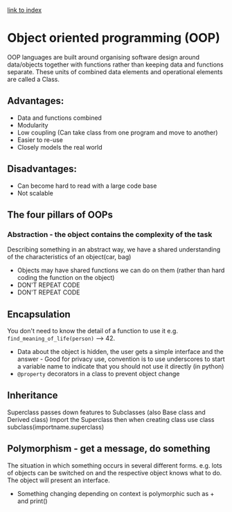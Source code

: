 [link to index](/readme.md)  
# Object oriented programming (OOP)
OOP languages are built around organising software design around data/objects together with functions rather than keeping data and functions separate. These units of combined data elements and operational elements are called a Class.

## Advantages:
- Data and functions combined 
- Modularity 
- Low coupling (Can take class from one program and move to another)
- Easier to re-use 
- Closely models the real world

## Disadvantages:
- Can become hard to read with a large code base
- Not scalable 

## The four pillars of OOPs

### Abstraction - the object contains the complexity of the task
Describing something in an abstract way, we have a shared understanding of the characteristics of an object(car, bag)  
- Objects may have shared functions we can do on them (rather than hard coding the function on the object)
- DON'T REPEAT CODE
- DON'T REPEAT CODE

## Encapsulation
You don't need to know the detail of a function to use it e.g. `find_meaning_of_life(person)` --> 42. 
- Data about the object is hidden, the user gets a simple interface and the answer - Good for privacy use, convention is to use underscores to start a variable name to indicate that you should not use it directly (in python)
- `@property` decorators in a class to prevent object change

## Inheritance
Superclass passes down features to Subclasses (also Base class and Derived class)
Import the Superclass then when creating class use class subclass(importname.superclass)

## Polymorphism - get a message, do something
The situation in which something occurs in several different forms. e.g. lots of objects can be switched on and the respective object knows what to do. The object will present an interface.
- Something changing depending on context is polymorphic such as + and print()